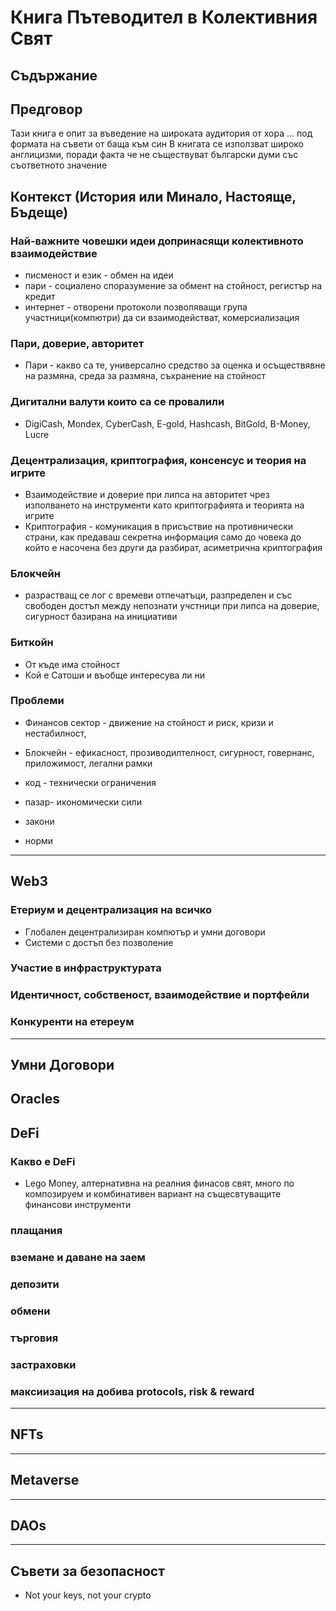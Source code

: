 # Книга Пътеводител в Колективния Свят

## Съдържание

## Предговор
Тази книга е опит за въведение на широката аудитория от хора ... под формата на съвети от баща към син
В книгата се използват широко англицизми, поради факта че не съществуват български думи със съответното значение


## Контекст (История или Минало, Настояще, Бъдеще)
### Най-важните човешки идеи допринасящи колективното взаимодействие
* писменост и език - обмен на идеи
* пари - социалено споразумение за обмент на стойност, регистър на кредит
* интернет - отворени протоколи позволяващи група участници(компютри) да си взаимодействат, комерсиализация 

### Пари, доверие, авторитет
* Пари - какво са те, универсално средство за оценка и осъществявне на размяна, среда за размяна, съхранение на стойност

### Дигитални валути които са се провалили
* DigiCash, Mondex, CyberCash, E-gold, Hashcash, BitGold, B-Money, Lucre

### Децентрализация, криптография, консенсус и теория на игрите
* Взаимодействие и доверие при липса на авторитет чрез изполването на инструменти като криптографията и теорията на игрите
* Криптография - комуникация в присъствие на противнически страни, как предаваш секретна информация само до човека до който е насочена без други да разбират, асиметрична криптография  

### Блокчейн
* разрастващ се лог с времеви отпечатъци, разпределен и със свободен достъп между непознати учстници при липса на доверие, сигурност базирана на инициативи 

### Биткойн
* От къде има стойност
* Кой е Сатоши и въобще интересува ли ни

### Проблеми
* Финансов сектор - движение на стойност и риск, кризи и нестабилност, 
* Блокчейн - ефикасност, прозиводилтелност, сигурност, говернанс, приложимост, легални рамки 

* код - технически ограничения
* пазар- икономически сили
* закони
* норми

---

## Web3
### Етериум и децентрализация на всичко
* Глобален децентрализиран компютър и умни договори
* Системи с достъп без позволение 

### Участие в инфраструктурата

### Идентичност, собственост, взаимодействие и портфейли

### Конкуренти на етереум

---

## Умни Договори
## Oracles

## DeFi
### Какво е DeFi
* Lego Money, алтернативна на реалния финасов свят, много по композируем и комбинативен вариант на същесвтуващите финансови инструменти 
### плащания
### вземане и даване на заем
### депозити
### обмени
### търговия
### застраховки
### максиизация на добива protocols, risk & reward

---

## NFTs

---

## Metaverse

---

## DAOs

---

## Съвети за безопасност
- Not your keys, not your crypto

